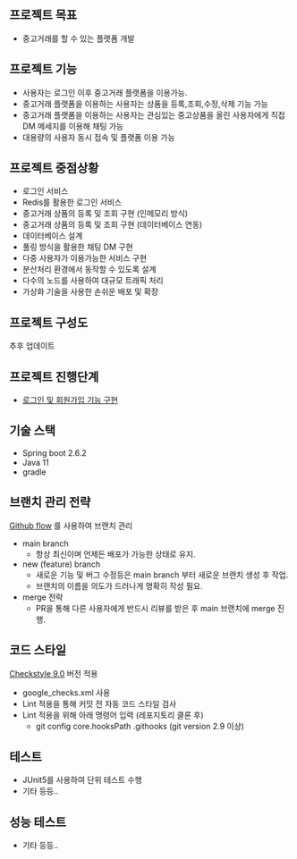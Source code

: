 ## 프로젝트 목표
* 중고거래를 할 수 있는 플랫폼 개발

## 프로젝트 기능
* 사용자는 로그인 이후 중고거래 플랫폼을 이용가능.
* 중고거래 플랫폼을 이용하는 사용자는 상품을 등록,조회,수정,삭제 기능 가능
* 중고거래 플랫폼을 이용하는 사용자는 관심있는 중고상품을 올린 사용자에게 직접 DM 메세지를 이용해 채팅 가능
* 대용량의 사용자 동시 접속 및 플랫폼 이용 가능

## 프로젝트 중점상황
* 로그인 서비스
* Redis를 활용한 로그인 서비스
* 중고거래 상품의 등록 및 조회 구현 (인메모리 방식)
* 중고거래 상품의 등록 및 조회 구현 (데이터베이스 연동)
* 데이터베이스 설계
* 풀링 방식을 활용한 채팅 DM 구현
* 다중 사용자가 이용가능한 서비스 구현
* 분산처리 환경에서 동작할 수 있도록 설계
* 다수의 노드를 사용하여 대규모 트래픽 처리
* 가상화 기술을 사용한 손쉬운 배포 및 확장


## 프로젝트 구성도

추후 업데이트

## 프로젝트 진행단계
- [로그인 및 회원가입 기능 구현](https://github.com/f-lab-edu/trade-platform/wiki/%EA%B0%9C%EB%B0%9C-%EB%AA%A9%EB%A1%9D#1-%EB%A1%9C%EA%B7%B8%EC%9D%B8-%EB%B0%8F-%ED%9A%8C%EC%9B%90%EA%B0%80%EC%9E%85-%EA%B8%B0%EB%8A%A5-%EA%B5%AC%ED%98%84)

## 기술 스택

- Spring boot 2.6.2
- Java 11
- gradle


## 브랜치 관리 전략
[Github flow](https://docs.github.com/en/get-started/quickstart/github-flow) 를 사용하여 브랜치 관리
* main branch
  * 항상 최신이며 언제든 배포가 가능한 상태로 유지. 
* new (feature) branch
  * 새로운 기능 및 버그 수정등은 main branch 부터 새로운 브랜치 생성 후 작업.  
  * 브랜치의 이름을 의도가 드러나게 명확히 작성 필요.
* merge 전략
  * PR을 통해 다른 사용자에게 반드시 리뷰를 받은 후 main 브랜치에 merge 진행.

## 코드 스타일
[Checkstyle 9.0](https://github.com/checkstyle/checkstyle/releases/) 버전 적용

* google_checks.xml 사용
* Lint 적용을 통해 커밋 전 자동 코드 스타일 검사
* Lint 적용을 위해 아래 명령어 입력 (레포지토리 클론 후)
  * git config core.hooksPath .githooks (git version 2.9 이상)


## 테스트
* JUnit5를 사용하여 단위 테스트 수행
* 기타 등등..

## 성능 테스트
* 기타 등등..
